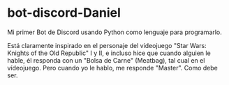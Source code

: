 # bot-discord-Daniel

Mi primer Bot de Discord usando Python como lenguaje para programarlo.

Está claramente inspirado en el personaje del vídeojuego "Star Wars: Knights of the Old Republic" I y II, e incluso hice que cuando alguien le hable, él responda con un "Bolsa de Carne" (Meatbag), tal cual en el vídeojuego. Pero cuando yo le hablo, me responde "Master". Como debe ser.
